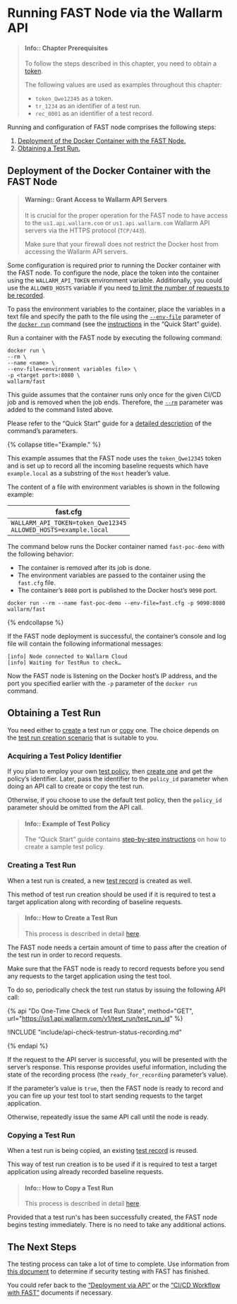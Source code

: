 [anchor-node]:                      #deployment-of-the-docker-container-with-the-fast-node
[anchor-testrun]:                   #obtaining-a-test-run
[anchor-testrun-creation]:          #creating-a-test-run
[anchor-testrun-copying]:           #copying-a-test-run

[doc-limit-requests]:               ../operations/env-variables.md#limiting-the-number-of-requests-to-be-recorded
[doc-get-token]:                    prerequisites.md#anchor-token
[doc-testpolicy]:                   ../operations/internals.md#fast-test-policy
[doc-inactivity-timeout]:           ../operations/internals.md#test-run
[doc-allowed-hosts-example]:        ../qsg/deployment.md#3--prepare-a-file-containing-the-necessary-environment-variables
[doc-testpolicy-creation-example]:  ../qsg/test-preparation.md#2--create-a-test-policy-targeted-at-xss-vulnerabilities
[doc-docker-run-fast]:              ../qsg/deployment.md#4--deploy-the-fast-node-docker-container
[doc-state-description]:            ../operations/check-testrun-status.md
[doc-testing-scenarios]:            ../operations/internals.md#test-run
[doc-testrecord]:                   ../operations/internals.md#test-record
[doc-create-testrun]:               ../operations/create-testrun.md
[doc-copy-testrun]:                 ../operations/copy-testrun.md
[doc-waiting-for-tests]:            waiting-for-tests.md

[link-wl-portal-new-policy]:        https://us1.my.wallarm.com/testing/policies/new#general

[link-docker-envfile]:              https://docs.docker.com/engine/reference/commandline/run/#set-environment-variables--e---env---env-file
[link-docker-run]:                  https://docs.docker.com/engine/reference/commandline/run/
[link-docker-rm]:                   https://docs.docker.com/engine/reference/run/#clean-up---rm

[doc-integration-overview]:         integration-overview.md
[doc-integration-overview-api]:     integration-overview-api.md


#   Running FAST Node via the Wallarm API

>   #### Info:: Chapter Prerequisites
>   
>   To follow the steps described in this chapter, you need to obtain a [token][doc-get-token].
>   
>   The following values are used as examples throughout this chapter:
>   *   `token_Qwe12345` as a token.
>   *   `tr_1234` as an identifier of a test run.
>   *   `rec_0001` as an identifier of a test record.

Running and configuration of FAST node comprises the following steps:
1.  [Deployment of the Docker Container with the FAST Node.][anchor-node]
2.  [Obtaining a Test Run.][anchor-testrun]

##  Deployment of the Docker Container with the FAST Node

>   #### Warning:: Grant Access to Wallarm API Servers
>   
>   It is crucial for the proper operation for the FAST node to have access to the `us1.api.wallarm.com` or `us1.api.wallarm.com` Wallarm API servers via the HTTPS protocol (`TCP/443`).
>   
>   Make sure that your firewall does not restrict the Docker host from accessing the Wallarm API servers.

Some configuration is required prior to running the Docker container with the FAST node. To configure the node, place the token into the container using the `WALLARM_API_TOKEN` environment variable. Additionally, you could use the `ALLOWED_HOSTS` variable if you need [to limit the number of requests to be recorded][doc-limit-requests].

To pass the environment variables to the container, place the variables in a text file and specify the path to the file using the [`--env-file`][link-docker-envfile] parameter of the  [`docker run`][link-docker-run] command (see the [instructions][doc-docker-run-fast] in the “Quick Start” guide).

Run a container with the FAST node by executing the following command:

```
docker run \ 
--rm \
--name <name> \
--env-file=<environment variables file> \
-p <target port>:8080 \
wallarm/fast 
```

This guide assumes that the container runs only once for the given CI/CD job and is removed when the job ends. Therefore, the [`--rm`][link-docker-rm] parameter was added to the command listed above.

Please refer to the “Quick Start” guide for a [detailed description][doc-docker-run-fast] of the command’s parameters.

{% collapse title="Example." %}

This example assumes that the FAST node uses the `token_Qwe12345` token and is set up to record all the incoming baseline requests which have `example.local` as a substring of the `Host` header’s value.  

The content of a file with environment variables is shown in the following example:

| fast.cfg |
| -------- |
| `WALLARM_API_TOKEN=token_Qwe12345`<br>`ALLOWED_HOSTS=example.local` |

The command below runs the Docker container named `fast-poc-demo` with the following behavior:
*   The container is removed after its job is done.
*   The environment variables are passed to the container using the `fast.cfg` file. 
*   The container’s `8080` port is published to the Docker host’s `9090` port.

```
docker run --rm --name fast-poc-demo --env-file=fast.cfg -p 9090:8080  wallarm/fast
```
{% endcollapse %}

If the FAST node deployment is successful, the container’s console and log file will contain the following informational messages:

```
[info] Node connected to Wallarm Cloud
[info] Waiting for TestRun to check…
```

Now the FAST node is listening on the Docker host’s IP address, and the port you specified earlier with the `-p` parameter of the `docker run` command.

##  Obtaining a Test Run

You need either to [create][anchor-testrun-creation] a test run or [copy][anchor-testrun-copying] one. The choice depends on the [test run creation scenario][doc-testing-scenarios] that is suitable to you.

### Acquiring a Test Policy Identifier

If you plan to employ your own [test policy][doc-testpolicy], then [create one][link-wl-portal-new-policy] and get the policy’s identifier. Later, pass the identifier to the `policy_id` parameter when doing an API call to create or copy the test run. 

Otherwise, if you choose to use the default test policy, then the `policy_id` parameter should be omitted from the API call.

>   #### Info:: Example of Test Policy
>   
>   The “Quick Start” guide contains [step-by-step instructions][doc-testpolicy-creation-example] on how to create a sample test policy.


### Creating a Test Run

When a test run is created, a new [test record][doc-testrecord] is created as well.

This method of test run creation should be used if it is required to test a target application along with recording of baseline requests.

>   #### Info:: How to Create a Test Run
>   
>   This process is described in detail [here][doc-create-testrun].

The FAST node needs a certain amount of time to pass after the creation of the test run in order to record requests.

Make sure that the FAST node is ready to record requests before you send any requests to the target application using the test tool.

To do so, periodically check the test run status by issuing the following API call:

{% api "Do One-Time Check of Test Run State", method="GET", url="https://us1.api.wallarm.com/v1/test_run/test_run_id" %}

!INCLUDE "include/api-check-testrun-status-recording.md"

{% endapi %}

If the request to the API server is successful, you will be presented with the server’s response. This response provides useful information, including the state of the recording process (the `ready_for_recording` parameter’s value).

If the parameter’s value is `true`, then the FAST node is ready to record and you can fire up your test tool to start sending requests to the target application.

Otherwise, repeatedly issue the same API call until the node is ready.


### Copying a Test Run

When a test run is being copied, an existing [test record][doc-testrecord] is reused.

This way of test run creation is to be used if it is required to test a target application using already recorded baseline requests.

>   #### Info:: How to Copy a Test Run
>   
>   This process is described in detail [here][doc-copy-testrun].

Provided that a test run's has been successfully created, the FAST node begins testing immediately. There is no need to take any additional actions.


## The Next Steps

The testing process can take a lot of time to complete. Use information from [this document][doc-waiting-for-tests] to determine if security testing with FAST has finished.

<!-- -->

You could refer back to the [“Deployment via API”][doc-integration-overview-api] or the [“CI/CD Workflow with FAST”][doc-integration-overview] documents if necessary. 